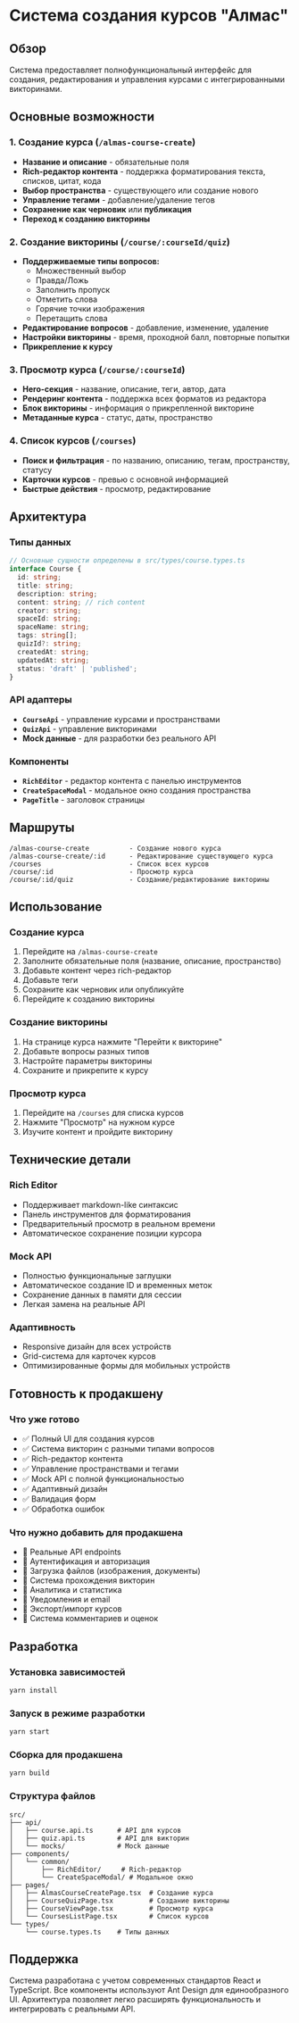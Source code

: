 # Система создания курсов "Алмас"

## Обзор

Система предоставляет полнофункциональный интерфейс для создания, редактирования и управления курсами с интегрированными викторинами.

## Основные возможности

### 1. Создание курса (`/almas-course-create`)
- **Название и описание** - обязательные поля
- **Rich-редактор контента** - поддержка форматирования текста, списков, цитат, кода
- **Выбор пространства** - существующего или создание нового
- **Управление тегами** - добавление/удаление тегов
- **Сохранение как черновик** или **публикация**
- **Переход к созданию викторины**

### 2. Создание викторины (`/course/:courseId/quiz`)
- **Поддерживаемые типы вопросов:**
  - Множественный выбор
  - Правда/Ложь
  - Заполнить пропуск
  - Отметить слова
  - Горячие точки изображения
  - Перетащить слова
- **Редактирование вопросов** - добавление, изменение, удаление
- **Настройки викторины** - время, проходной балл, повторные попытки
- **Прикрепление к курсу**

### 3. Просмотр курса (`/course/:courseId`)
- **Hero-секция** - название, описание, теги, автор, дата
- **Рендеринг контента** - поддержка всех форматов из редактора
- **Блок викторины** - информация о прикрепленной викторине
- **Метаданные курса** - статус, даты, пространство

### 4. Список курсов (`/courses`)
- **Поиск и фильтрация** - по названию, описанию, тегам, пространству, статусу
- **Карточки курсов** - превью с основной информацией
- **Быстрые действия** - просмотр, редактирование

## Архитектура

### Типы данных
```typescript
// Основные сущности определены в src/types/course.types.ts
interface Course {
  id: string;
  title: string;
  description: string;
  content: string; // rich content
  creator: string;
  spaceId: string;
  spaceName: string;
  tags: string[];
  quizId?: string;
  createdAt: string;
  updatedAt: string;
  status: 'draft' | 'published';
}
```

### API адаптеры
- **`CourseApi`** - управление курсами и пространствами
- **`QuizApi`** - управление викторинами
- **Mock данные** - для разработки без реального API

### Компоненты
- **`RichEditor`** - редактор контента с панелью инструментов
- **`CreateSpaceModal`** - модальное окно создания пространства
- **`PageTitle`** - заголовок страницы

## Маршруты

```
/almas-course-create          - Создание нового курса
/almas-course-create/:id      - Редактирование существующего курса
/courses                      - Список всех курсов
/course/:id                   - Просмотр курса
/course/:id/quiz              - Создание/редактирование викторины
```

## Использование

### Создание курса
1. Перейдите на `/almas-course-create`
2. Заполните обязательные поля (название, описание, пространство)
3. Добавьте контент через rich-редактор
4. Добавьте теги
5. Сохраните как черновик или опубликуйте
6. Перейдите к созданию викторины

### Создание викторины
1. На странице курса нажмите "Перейти к викторине"
2. Добавьте вопросы разных типов
3. Настройте параметры викторины
4. Сохраните и прикрепите к курсу

### Просмотр курса
1. Перейдите на `/courses` для списка курсов
2. Нажмите "Просмотр" на нужном курсе
3. Изучите контент и пройдите викторину

## Технические детали

### Rich Editor
- Поддерживает markdown-like синтаксис
- Панель инструментов для форматирования
- Предварительный просмотр в реальном времени
- Автоматическое сохранение позиции курсора

### Mock API
- Полностью функциональные заглушки
- Автоматическое создание ID и временных меток
- Сохранение данных в памяти для сессии
- Легкая замена на реальные API

### Адаптивность
- Responsive дизайн для всех устройств
- Grid-система для карточек курсов
- Оптимизированные формы для мобильных устройств

## Готовность к продакшену

### Что уже готово
- ✅ Полный UI для создания курсов
- ✅ Система викторин с разными типами вопросов
- ✅ Rich-редактор контента
- ✅ Управление пространствами и тегами
- ✅ Mock API с полной функциональностью
- ✅ Адаптивный дизайн
- ✅ Валидация форм
- ✅ Обработка ошибок

### Что нужно добавить для продакшена
- 🔄 Реальные API endpoints
- 🔄 Аутентификация и авторизация
- 🔄 Загрузка файлов (изображения, документы)
- 🔄 Система прохождения викторин
- 🔄 Аналитика и статистика
- 🔄 Уведомления и email
- 🔄 Экспорт/импорт курсов
- 🔄 Система комментариев и оценок

## Разработка

### Установка зависимостей
```bash
yarn install
```

### Запуск в режиме разработки
```bash
yarn start
```

### Сборка для продакшена
```bash
yarn build
```

### Структура файлов
```
src/
├── api/
│   ├── course.api.ts      # API для курсов
│   ├── quiz.api.ts        # API для викторин
│   └── mocks/             # Mock данные
├── components/
│   └── common/
│       ├── RichEditor/     # Rich-редактор
│       └── CreateSpaceModal/ # Модальное окно
├── pages/
│   ├── AlmasCourseCreatePage.tsx  # Создание курса
│   ├── CourseQuizPage.tsx         # Создание викторины
│   ├── CourseViewPage.tsx         # Просмотр курса
│   └── CoursesListPage.tsx        # Список курсов
└── types/
    └── course.types.ts    # Типы данных
```

## Поддержка

Система разработана с учетом современных стандартов React и TypeScript. Все компоненты используют Ant Design для единообразного UI. Архитектура позволяет легко расширять функциональность и интегрировать с реальными API. 